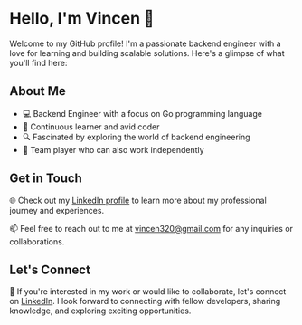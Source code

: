 # Hello, I'm Vincen 👋

Welcome to my GitHub profile! I'm a passionate backend engineer with a love for learning and building scalable solutions. Here's a glimpse of what you'll find here:

## About Me

- 💻 Backend Engineer with a focus on Go programming language
- 🌱 Continuous learner and avid coder
- 🔍 Fascinated by exploring the world of backend engineering
- 🤝 Team player who can also work independently

## Get in Touch

🌐 Check out my [LinkedIn profile](https://www.linkedin.com/in/vincen320) to learn more about my professional journey and experiences.

📫 Feel free to reach out to me at [vincen320@gmail.com](mailto:vincen320@gmail.com) for any inquiries or collaborations.

## Let's Connect

🤝 If you're interested in my work or would like to collaborate, let's connect on [LinkedIn](https://www.linkedin.com/in/vincen320). I look forward to connecting with fellow developers, sharing knowledge, and exploring exciting opportunities.



<!---
vincen320/vincen320 is a ✨ special ✨ repository because its `README.md` (this file) appears on your GitHub profile.
You can click the Preview link to take a look at your changes.
--->
